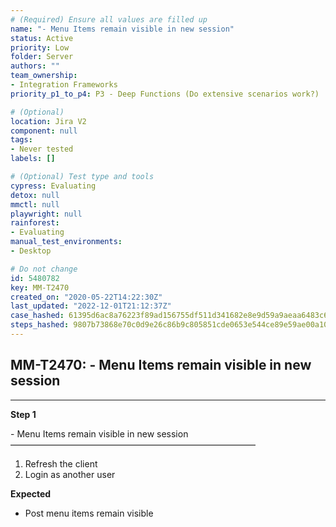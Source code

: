 ```yaml
---
# (Required) Ensure all values are filled up
name: "- Menu Items remain visible in new session"
status: Active
priority: Low
folder: Server
authors: ""
team_ownership: 
- Integration Frameworks
priority_p1_to_p4: P3 - Deep Functions (Do extensive scenarios work?)

# (Optional)
location: Jira V2
component: null
tags: 
- Never tested
labels: []

# (Optional) Test type and tools
cypress: Evaluating
detox: null
mmctl: null
playwright: null
rainforest: 
- Evaluating
manual_test_environments: 
- Desktop

# Do not change
id: 5480782
key: MM-T2470
created_on: "2020-05-22T14:22:30Z"
last_updated: "2022-12-01T21:12:37Z"
case_hashed: 61395d6ac8a76223f89ad156755df511d341682e8e9d59a9aeaa6483c6ca6c5341a1aaf6fb7c00158fa0ceaf59fb579c
steps_hashed: 9807b73868e70c0d9e26c86b9c805851cde0653e544ce89e59ae00a1056051291ef7944a7772baa5f673a1e2948f5acf
---
```


<!-- (Auto-generated) Based on frontmatter's "key" and "name" -->

## MM-T2470: - Menu Items remain visible in new session

---

**Step 1**

\- Menu Items remain visible in new session\
————————————————————————————

1. Refresh the client
2. Login as another user

**Expected**

- Post menu items remain visible
